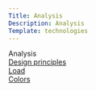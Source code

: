 ```yaml
---
Title: Analysis
Description: Analysis
Template: technologies
---
```


  <div class="box1">Analysis</div>
<div class="test">
  <div class="box2"><a href="%base_url%/analysis/03_designprincip">Design principles</a></div>
  <div class="box2"><a href="%base_url%/analysis/02_load">Load</a></div>
</div>
  <div class="box3"><a href="%base_url%/analysis/01_colors">Colors</a></div>


